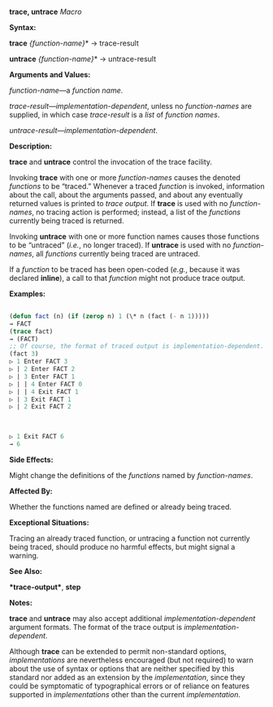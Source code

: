 **trace, untrace** *Macro* 



**Syntax:** 



**trace** *\{function-name\}*\* → trace-result 



**untrace** *\{function-name\}*\* → untrace-result 



**Arguments and Values:** 



*function-name*—a *function name*. 



*trace-result*—*implementation-dependent*, unless no *function-names* are supplied, in which case *trace-result* is a *list* of *function names*. 



*untrace-result*—*implementation-dependent*. 



**Description:** 



**trace** and **untrace** control the invocation of the trace facility. 



Invoking **trace** with one or more *function-names* causes the denoted *functions* to be “traced.” Whenever a traced *function* is invoked, information about the call, about the arguments passed, and about any eventually returned values is printed to *trace output*. If **trace** is used with no *function-names*, no tracing action is performed; instead, a list of the *functions* currently being traced is returned. 



Invoking **untrace** with one or more function names causes those functions to be “untraced” (*i.e.*, no longer traced). If **untrace** is used with no *function-names*, all *functions* currently being traced are untraced. 



If a *function* to be traced has been open-coded (*e.g.*, because it was declared **inline**), a call to that *function* might not produce trace output. 



**Examples:**
```lisp
 
(defun fact (n) (if (zerop n) 1 (\* n (fact (- n 1))))) 
→ FACT 
(trace fact) 
→ (FACT) 
;; Of course, the format of traced output is implementation-dependent. 
(fact 3) 
▷ 1 Enter FACT 3 
▷ | 2 Enter FACT 2 
▷ | 3 Enter FACT 1 
▷ | | 4 Enter FACT 0 
▷ | | 4 Exit FACT 1 
▷ | 3 Exit FACT 1 
▷ | 2 Exit FACT 2 

 
 
▷ 1 Exit FACT 6 
→ 6 

```
**Side Effects:** 



Might change the definitions of the *functions* named by *function-names*. 



**Affected By:** 



Whether the functions named are defined or already being traced. 



**Exceptional Situations:** 



Tracing an already traced function, or untracing a function not currently being traced, should produce no harmful effects, but might signal a warning. 



**See Also:** 



**\*trace-output\***, **step** 



**Notes:** 



**trace** and **untrace** may also accept additional *implementation-dependent* argument formats. The format of the trace output is *implementation-dependent*. 



Although **trace** can be extended to permit non-standard options, *implementations* are nevertheless encouraged (but not required) to warn about the use of syntax or options that are neither specified by this standard nor added as an extension by the *implementation*, since they could be symptomatic of typographical errors or of reliance on features supported in *implementations* other than the current *implementation*. 



